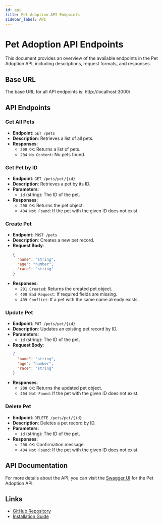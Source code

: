 ```yaml
---
id: api
title: Pet Adoption API Endpoints
sidebar_label: API
---
```


# Pet Adoption API Endpoints

This document provides an overview of the available endpoints in the Pet Adoption API, including descriptions, request formats, and responses.

## Base URL

The base URL for all API endpoints is:
http://localhost:3000/

## API Endpoints

### Get All Pets

- **Endpoint**: `GET /pets`
- **Description**: Retrieves a list of all pets.
- **Responses**:
    - `200 OK`: Returns a list of pets.
    - `204 No Content`: No pets found.

### Get Pet by ID

- **Endpoint**: `GET /pets/pet/{id}`
- **Description**: Retrieves a pet by its ID.
- **Parameters**:
    - `id` (string): The ID of the pet.
- **Responses**:
    - `200 OK`: Returns the pet object.
    - `404 Not Found`: If the pet with the given ID does not exist.

### Create Pet

- **Endpoint**: `POST /pets`
- **Description**: Creates a new pet record.
- **Request Body**:
    ```json
    {
      "name": "string",
      "age": "number",
      "race": "string"
    }
    ```
- **Responses**:
    - `201 Created`: Returns the created pet object.
    - `400 Bad Request`: If required fields are missing.
    - `409 Conflict`: If a pet with the same name already exists.

### Update Pet

- **Endpoint**: `PUT /pets/pet/{id}`
- **Description**: Updates an existing pet record by ID.
- **Parameters**:
    - `id` (string): The ID of the pet.
- **Request Body**:
    ```json
    {
      "name": "string",
      "age": "number",
      "race": "string"
    }
    ```
- **Responses**:
    - `200 OK`: Returns the updated pet object.
    - `404 Not Found`: If the pet with the given ID does not exist.

### Delete Pet

- **Endpoint**: `DELETE /pets/pet/{id}`
- **Description**: Deletes a pet record by ID.
- **Parameters**:
    - `id` (string): The ID of the pet.
- **Responses**:
    - `200 OK`: Confirmation message.
    - `404 Not Found`: If the pet with the given ID does not exist.





## API Documentation

For more details about the API, you can visit the [Swagger UI](http://localhost:3000/api-docs) for the Pet Adoption API.

## Links

- [GitHub Repository](https://github.com/yourusername/pet-adoption-api)
- [Installation Guide](https://your-installation-guide-url)
